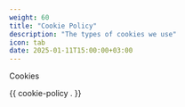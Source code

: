 ```yaml
---
weight: 60
title: "Cookie Policy"
description: "The types of cookies we use"
icon: tab
date: 2025-01-11T15:00:00+03:00
---
```


Cookies

{{ cookie-policy . }}